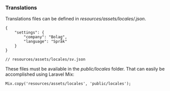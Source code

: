 ### Translations

Translations files can be defined in *resources/assets/locales/<locale>.json*.

    {
        "settings": {
            "company": "Bolag",
            "language": "Språk"
        }
    }
    
    // resources/assets/locales/sv.json

These files must be available in the *public/locales* folder. That can easily be accomplished using Laravel Mix:

    Mix.copy('resources/assets/locales', 'public/locales');
